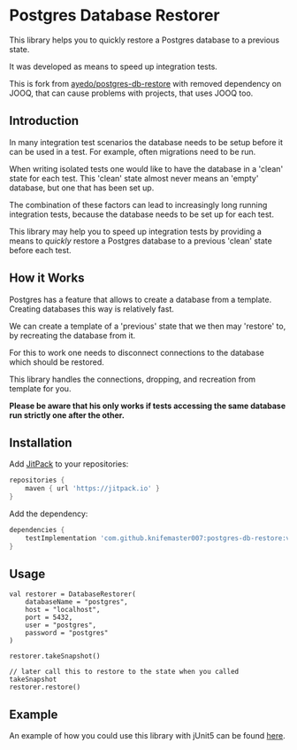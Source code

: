 # Postgres Database Restorer

This library helps you to quickly restore a Postgres database to a previous state.

It was developed as means to speed up integration tests.

This is fork from [ayedo/postgres-db-restore](https://github.com/ayedo/postgres-db-restore)
with removed dependency on JOOQ, that can cause problems with projects, that uses JOOQ too.

## Introduction

In many integration test scenarios the database needs to be setup before it can be used in a test. For example, often migrations need to be run.

When writing isolated tests one would like to have the database in a 'clean' state for each test. This 'clean' state almost never means an 'empty' database, but one that has been set up.

The combination of these factors can lead to increasingly long running integration tests, because the database needs to be set up for each test.

This library may help you to speed up integration tests by providing a means to _quickly_ restore a Postgres database to a previous 'clean' state before each test. 

## How it Works

Postgres has a feature that allows to create a database from a template. Creating databases this way is relatively fast. 

We can create a template of a 'previous' state that we then may 'restore' to, by recreating the database from it.

For this to work one needs to disconnect connections to the database which should be restored.

This library handles the connections, dropping, and recreation from template for you.

**Please be aware that his only works if tests accessing the same database run strictly one after the other.**

## Installation

Add [JitPack](https://jitpack.io/) to your repositories:
```groovy
repositories {
    maven { url 'https://jitpack.io' }
}
```

Add the dependency:

```groovy
dependencies {
    testImplementation 'com.github.knifemaster007:postgres-db-restore:v1.1.0'
}
```

## Usage

    val restorer = DatabaseRestorer(
        databaseName = "postgres",
        host = "localhost",
        port = 5432,
        user = "postgres",
        password = "postgres"
    )
    
    restorer.takeSnapshot()
    
    // later call this to restore to the state when you called takeSnapshot
    restorer.restore()

## Example

An example of how you could use this library with jUnit5 can be found [here](https://github.com/ayedo/postgres-db-restore/blob/master/src/main/resources/templates/DatabaseExtension.kt).
